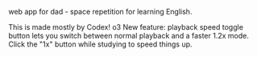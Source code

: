 web app for dad - space repetition for learning English.

This is made mostly by Codex! o3
New feature: playback speed toggle button lets you switch between normal playback and a faster 1.2x mode. Click the "1x" button while studying to speed things up.
